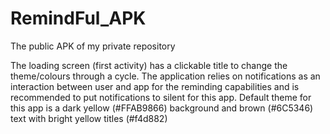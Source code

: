 # RemindFul_APK
The public APK of my private repository

The loading screen (first activity) has a clickable title to change the theme/colours through a cycle.
The application relies on notifications as an interaction between user and app for the reminding capabilities and is recommended to put notifications to silent for this app.
Default theme for this app is a dark yellow (#FFAB9866) background and brown (#6C5346) text with bright yellow titles (#f4d882)
